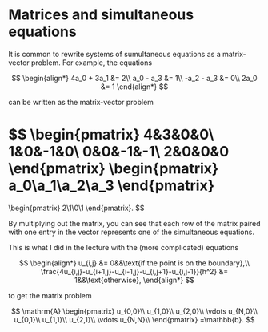 # Matrices and simultaneous equations
It is common to rewrite systems of sumultaneous equations as a matrix-vector problem. For example, the equations

$$
\begin{align*}
4a_0 + 3a_1 &= 2\\
a_0 - a_3 &= 1\\
-a_2 - a_3 &= 0\\
2a_0 &= 1
\end{align*}
$$

can be written as the matrix-vector problem

$$
\begin{pmatrix}
4&3&0&0\\
1&0&-1&0\\
0&0&-1&-1\\
2&0&0&0
\end{pmatrix}
\begin{pmatrix}
a_0\\a_1\\a_2\\a_3
\end{pmatrix}
=
\begin{pmatrix}
2\\1\\0\\1
\end{pmatrix}.
$$

By multiplying out the matrix, you can see that each row of the matrix paired with one entry in the vector represents one of the simultaneous equations.

This is what I did in the lecture with the (more complicated) equations

$$
\begin{align*}
u_{i,j} &= 0&&\text{if the point is on the boundary},\\
\frac{4u_{i,j}-u_{i+1,j}-u_{i-1,j}-u_{i,j+1}-u_{i,j-1}}{h^2} &= 1&&\text{otherwise},
\end{align*}
$$

to get the matrix problem

$$
\mathrm{A}
\begin{pmatrix}
u_{0,0}\\
u_{1,0}\\
u_{2,0}\\
\vdots
u_{N,0}\\
u_{0,1}\\
u_{1,1}\\
u_{2,1}\\
\vdots
u_{N,N}\\
\end{pmatrix}
=\mathbb{b}.
$$
